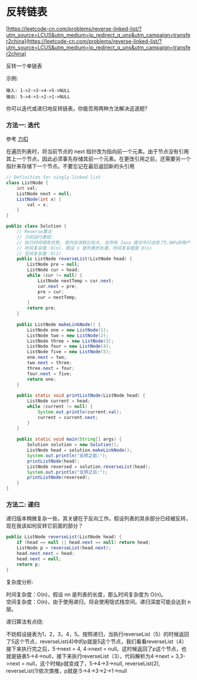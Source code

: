 # 反转链表

[https://leetcode-cn.com/problems/reverse-linked-list/?utm_source=LCUS&utm_medium=ip_redirect_q_uns&utm_campaign=transfer2china](https://leetcode-cn.com/problems/reverse-linked-list/?utm_source=LCUS&utm_medium=ip_redirect_q_uns&utm_campaign=transfer2china)

反转一个单链表

示例:  
```
输入: 1->2->3->4->5->NULL
输出: 5->4->3->2->1->NULL
```

你可以迭代或递归地反转链表。你能否用两种方法解决这道题?  

### 方法一: 迭代  

参考 [力扣](https://leetcode-cn.com/problems/reverse-linked-list/solution/fan-zhuan-lian-biao-by-leetcode/)

在遍历列表时，将当前节点的 next 指针改为指向前一个元素。由于节点没有引用其上一个节点，因此必须事先存储其前一个元素。在更改引用之前，还需要另一个指针来存储下一个节点。不要忘记在最后返回新的头引用

```java
// Definition for singly-linked list
class ListNode {
	int val;
	ListNode next = null;
	ListNode(int x) {
		val = x;
	}
}

public class Solution {
	// Reverse算法
	// 力扣运行表现:
	// 执行时间很有优势, 但内存消耗比较大, 在所有 Java 提交中只击败了5.06%的用户
	// 时间复杂度：O(n)，假设 n 是列表的长度，时间复杂度是 O(n)
	// 空间复杂度：O(1)
	public ListNode reverseList(ListNode head) {
        ListNode pre = null;
        ListNode cur = head;
        while (cur != null) {
            ListNode nextTemp = cur.next;
            cur.next = pre;
            pre = cur;
            cur = nextTemp;
        }
        return pre;
    }
	
	public ListNode makeLinkNode() {
		ListNode one = new ListNode(1);
		ListNode two = new ListNode(2);
		ListNode three = new ListNode(3);
		ListNode four = new ListNode(4);
		ListNode five = new ListNode(5);
		one.next = two;
		two.next = three;
		three.next = four;
		four.next = five;
		return one;
	}
	
	public static void printListNode(ListNode head) {
		ListNode current = head;
		while (current != null) {
			System.out.println(current.val);
			current = current.next;
		}
	}
	
	public static void main(String[] args) {
		Solution solution = new Solution();
		ListNode head = solution.makeLinkNode();
		System.out.println("反转之前:");
		printListNode(head);
		ListNode reversed = solution.reverseList(head);
		System.out.println("反转之后:");
		printListNode(reversed);
	}
}
```

### 方法二: 递归  
递归版本稍微复杂一些，其关键在于反向工作。假设列表的其余部分已经被反转，现在我该如何反转它前面的部分？

```java
public ListNode reverseList(ListNode head) {
    if (head == null || head.next == null) return head;
    ListNode p = reverseList(head.next);
    head.next.next = head;
    head.next = null;
    return p;
}
```

复杂度分析:  

时间复杂度：O(n)，假设 nn 是列表的长度，那么时间复杂度为 O(n)。  
空间复杂度：O(n)，由于使用递归，将会使用隐式栈空间。递归深度可能会达到 n 层。

递归算法有点绕:  

不妨假设链表为1，2，3，4，5。按照递归，当执行reverseList（5）的时候返回了5这个节点，reverseList(4)中的p就是5这个节点，我们看看reverseList（4）接下来执行完之后，5->next = 4, 4->next = null。这时候返回了p这个节点，也就是链表5->4->null，接下来执行reverseList（3），代码解析为4->next = 3,3->next = null，这个时候p就变成了，5->4->3->null, reverseList(2), reverseList(1)依次类推，p就是:5->4->3->2->1->null
